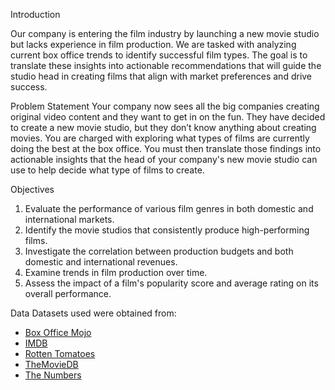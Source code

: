 
Introduction

Our company is entering the film industry by launching a new movie studio but lacks experience in film production. We are tasked with analyzing current box office trends to identify successful film types. The goal is to translate these insights into actionable recommendations that will guide the studio head in creating films that align with market preferences and drive success.

Problem Statement
Your company now sees all the big companies creating original video content and they want to get in on the fun. They have decided to create a new movie studio, but they don’t know anything about creating movies. You are charged with exploring what types of films are currently doing the best at the box office. You must then translate those findings into actionable insights that the head of your company's new movie studio can use to help decide what type of films to create.

Objectives
1. Evaluate the performance of various film genres in both domestic and international markets.
2. Identify the movie studios that consistently produce high-performing films.
3. Investigate the correlation between production budgets and both domestic and international revenues.
4. Examine trends in film production over time.
5. Assess the impact of a film's popularity score and average rating on its overall performance.

Data
Datasets used were obtained from:
* [Box Office Mojo](https://www.boxofficemojo.com/)
* [IMDB](https://www.imdb.com/)
* [Rotten Tomatoes](https://www.rottentomatoes.com/)
* [TheMovieDB](https://www.themoviedb.org/)
* [The Numbers](https://www.the-numbers.com/)
